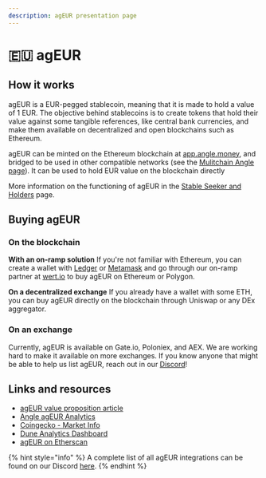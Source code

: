 ```yaml
---
description: agEUR presentation page
---
```


# 🇪🇺 agEUR

## How it works

agEUR is a EUR-pegged stablecoin, meaning that it is made to hold a value of 1 EUR. The objective behind stablecoins is to create tokens that hold their value against some tangible references, like central bank currencies, and make them available on decentralized and open blockchains such as Ethereum.

agEUR can be minted on the Ethereum blockchain at [app.angle.money](https://app.angle.money), and bridged to be used in other compatible networks (see the [Mulitchain Angle page](../sidechains/README.md)). It can be used to hold EUR value on the blockchain directly

More information on the functioning of agEUR in the [Stable Seeker and Holders](https://docs.angle.money/concepts/stable-seekers) page.

## Buying agEUR

### On the blockchain

**With an on-ramp solution**
If you're not familiar with Ethereum, you can create a wallet with [Ledger](https://www.ledger.com/) or [Metamask](https://metamask.io/) and go through our on-ramp partner at [wert.io](https://widget.wert.io/01FPZ4G1VMZ67MGC83NADPB0F8/redirect/?commodity=agEUR&commodities=agEUR,agEUR%3Aethereum) to buy agEUR on Ethereum or Polygon.

**On a decentralized exchange**
If you already have a wallet with some ETH, you can buy agEUR directly on the blockchain through Uniswap or any DEx aggregator.

### On an exchange

Currently, agEUR is available on Gate.io, Poloniex, and AEX. We are working hard to make it available on more exchanges. If you know anyone that might be able to help us list agEUR, reach out in our [Discord](https://discord.gg/fNZmqdrM2F)!

## Links and resources

- [agEUR value proposition article](https://blog.angle.money/angles-value-proposition-for-stablecoin-holders-68ee9a72d80b?source=collection_home---4------17-----------------------)
- [Angle agEUR Analytics](https://analytics.angle.money/#/agEUR)
- [Coingecko - Market Info](https://www.coingecko.com/fr/pi%C3%A8ces/ageur)
- [Dune Analytics Dashboard](https://dune.xyz/SebVentures/Angle-Dashboard)
- [agEUR on Etherscan](https://etherscan.io/token/0x1a7e4e63778b4f12a199c062f3efdd288afcbce8)

{% hint style="info" %}
A complete list of all agEUR integrations can be found on our Discord [here](https://discord.com/channels/835066439891157012/907535810067304458/907537277939482636).
{% endhint %}
